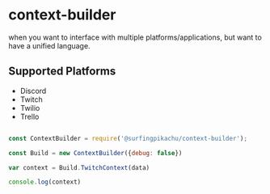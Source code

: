 # context-builder

when you want to interface with multiple platforms/applications, but want to have a unified language.


## Supported Platforms
- Discord
- Twitch
- Twilio
- Trello
 
```javascript

const ContextBuilder = require('@surfingpikachu/context-builder');

const Build = new ContextBuilder({debug: false})

var context = Build.TwitchContext(data)

console.log(context)
```